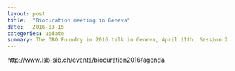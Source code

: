 ```yaml
---
layout: post
title:  "Biocuration meeting in Geneva"
date:   2016-03-15
categories: update
summary: The OBO Foundry in 2016 talk in Geneva, April 11th. Session 2: Biocuration 2016 meeting. 
---
```



http://www.isb-sib.ch/events/biocuration2016/agenda
